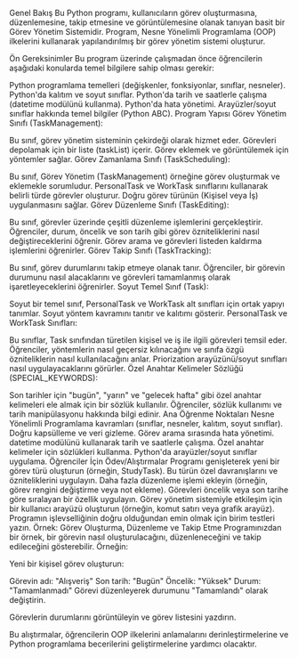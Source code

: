 Genel Bakış
Bu Python programı, kullanıcıların görev oluşturmasına, düzenlemesine, takip etmesine ve görüntülemesine olanak tanıyan basit bir Görev Yönetim Sistemidir. Program, Nesne Yönelimli Programlama (OOP) ilkelerini kullanarak yapılandırılmış bir görev yönetim sistemi oluşturur.

Ön Gereksinimler
Bu program üzerinde çalışmadan önce öğrencilerin aşağıdaki konularda temel bilgilere sahip olması gerekir:

Python programlama temelleri (değişkenler, fonksiyonlar, sınıflar, nesneler).
Python'da kalıtım ve soyut sınıflar.
Python'da tarih ve saatlerle çalışma (datetime modülünü kullanma).
Python'da hata yönetimi.
Arayüzler/soyut sınıflar hakkında temel bilgiler (Python ABC).
Program Yapısı
Görev Yönetim Sınıfı (TaskManagement):

Bu sınıf, görev yönetim sisteminin çekirdeği olarak hizmet eder.
Görevleri depolamak için bir liste (taskList) içerir.
Görev eklemek ve görüntülemek için yöntemler sağlar.
Görev Zamanlama Sınıfı (TaskScheduling):

Bu sınıf, Görev Yönetim (TaskManagement) örneğine görev oluşturmak ve eklemekle sorumludur.
PersonalTask ve WorkTask sınıflarını kullanarak belirli türde görevler oluşturur.
Doğru görev türünün (Kişisel veya İş) uygulanmasını sağlar.
Görev Düzenleme Sınıfı (TaskEditing):

Bu sınıf, görevler üzerinde çeşitli düzenleme işlemlerini gerçekleştirir.
Öğrenciler, durum, öncelik ve son tarih gibi görev özniteliklerini nasıl değiştireceklerini öğrenir.
Görev arama ve görevleri listeden kaldırma işlemlerini öğrenirler.
Görev Takip Sınıfı (TaskTracking):

Bu sınıf, görev durumlarını takip etmeye olanak tanır.
Öğrenciler, bir görevin durumunu nasıl alacaklarını ve görevleri tamamlanmış olarak işaretleyeceklerini öğrenirler.
Soyut Temel Sınıf (Task):

Soyut bir temel sınıf, PersonalTask ve WorkTask alt sınıfları için ortak yapıyı tanımlar.
Soyut yöntem kavramını tanıtır ve kalıtımı gösterir.
PersonalTask ve WorkTask Sınıfları:

Bu sınıflar, Task sınıfından türetilen kişisel ve iş ile ilgili görevleri temsil eder.
Öğrenciler, yöntemlerin nasıl geçersiz kılınacağını ve sınıfa özgü özniteliklerin nasıl kullanılacağını anlar.
Priorization arayüzünü/soyut sınıfları nasıl uygulayacaklarını görürler.
Özel Anahtar Kelimeler Sözlüğü (SPECIAL_KEYWORDS):

Son tarihler için "bugün", "yarın" ve "gelecek hafta" gibi özel anahtar kelimeleri ele almak için bir sözlük kullanılır.
Öğrenciler, sözlük kullanımı ve tarih manipülasyonu hakkında bilgi edinir.
Ana Öğrenme Noktaları
Nesne Yönelimli Programlama kavramları (sınıflar, nesneler, kalıtım, soyut sınıflar).
Doğru kapsülleme ve veri gizleme.
Görev arama sırasında hata yönetimi.
datetime modülünü kullanarak tarih ve saatlerle çalışma.
Özel anahtar kelimeler için sözlükleri kullanma.
Python'da arayüzler/soyut sınıflar uygulama.
Öğrenciler İçin Ödev/Alıştırmalar
Programı genişleterek yeni bir görev türü oluşturun (örneğin, StudyTask). Bu türün özel davranışlarını ve özniteliklerini uygulayın.
Daha fazla düzenleme işlemi ekleyin (örneğin, görev rengini değiştirme veya not ekleme).
Görevleri öncelik veya son tarihe göre sıralayan bir özellik uygulayın.
Görev yönetim sistemiyle etkileşim için bir kullanıcı arayüzü oluşturun (örneğin, komut satırı veya grafik arayüz).
Programın işlevselliğinin doğru olduğundan emin olmak için birim testleri yazın.
Örnek: Görev Oluşturma, Düzenleme ve Takip Etme
Programınızdan bir örnek, bir görevin nasıl oluşturulacağını, düzenleneceğini ve takip edileceğini gösterebilir. Örneğin:

Yeni bir kişisel görev oluşturun:

Görevin adı: "Alışveriş"
Son tarih: "Bugün"
Öncelik: "Yüksek"
Durum: "Tamamlanmadı"
Görevi düzenleyerek durumunu "Tamamlandı" olarak değiştirin.

Görevlerin durumlarını görüntüleyin ve görev listesini yazdırın.

Bu alıştırmalar, öğrencilerin OOP ilkelerini anlamalarını derinleştirmelerine ve Python programlama becerilerini geliştirmelerine yardımcı olacaktır.